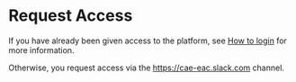 # Request Access

If you have already been given access to the platform, see [How to login](Login.md) for more information.

Otherwise, you request access via the https://cae-eac.slack.com channel.
